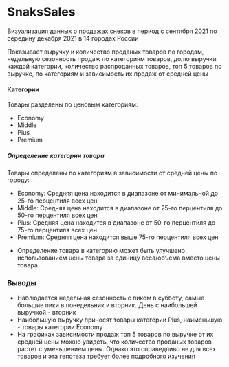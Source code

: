 # SnaksSales

Визуализация данных о продажах снеков в период с сентября 2021 по середину декабря 2021 в 14 городах России

Показывает выручку и количество проданых товаров по городам, недельную сезонность продаж по категориям товаров, долю выручки каждой категории, количество распроданных товаров, топ 5 товаров по выручке, по категориям и зависимость их продаж от средней цены 

#### Категории
Товары разделены по ценовым категориям:
- Economy
- Middle
- Plus
- Premium

##### Определение категории товара
Товары определены по категориям в зависимости от средней цены по городу:
- Economy: Средняя цена находится в диапазоне от минимальной до 25-го перцентиля всех цен
- Middle: Средняя цена находится в диапазоне от 25-го перцентиля до  50-го перцентиля всех цен
- Plus: Средняя цена находится в диапазоне от 50-го перцентиля до  75-го перцентиля всех цен
- Premium: Средняя цена находится выше 75-го перцентиля всех цен

* Определение товара в категорию может быть улучшено использованием цены товара за единицу веса/объема вместо цены товара

### Выводы
- Наблюдается недельная сезонность с пиком в субботу, самые большие пики в понедельник и вторник. День с наибольшей выручкой - вторник
- Наибольшую выручку приносят товары категории Plus, наименьшую - товары категории Economy
- На графиках зависимости продаж топ 5 товаров по выручке от их средней цены можно увидеть, что количество проданых товаров растет с уменьшением цены. Однако это справедливо не для всех товаров и эта гепотеза требует более подробного изучения

